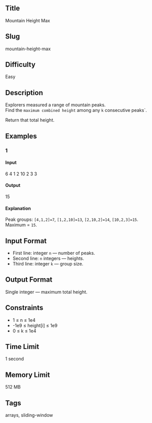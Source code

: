 ## Title
Mountain Height Max

## Slug
mountain-height-max

## Difficulty
Easy

## Description
Explorers measured a range of mountain peaks.  
Find the `maximum combined height` among any `k` consecutive peaks`.

Return that total height.

## Examples

### 1
#### Input
6
4 1 2 10 2 3
3

#### Output
15

#### Explanation
Peak groups: `[4,1,2]=7`, `[1,2,10]=13`, `[2,10,2]=14`, `[10,2,3]=15`.  
Maximum = `15`.

## Input Format
- First line: integer `n` — number of peaks.  
- Second line: `n` integers — heights.  
- Third line: integer `k` — group size.

## Output Format
Single integer — maximum total height.

## Constraints
- 1 ≤ n ≤ 1e4  
- -1e9 ≤ height[i] ≤ 1e9  
- 0 ≤ k ≤ 1e4  

## Time Limit
1 second

## Memory Limit
512 MB

## Tags
arrays, sliding-window
